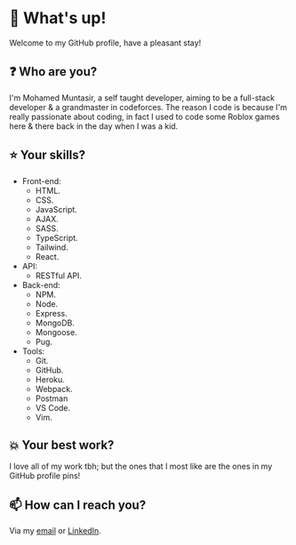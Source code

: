 # **👋 What's up!**

Welcome to my GitHub profile, have a pleasant stay!

## **❓ Who are you?**

I'm Mohamed Muntasir, a self taught developer, aiming to be a full-stack developer & a grandmaster in codeforces. The reason I code is because I'm really passionate about coding, in fact I used to code some Roblox games here & there back in the day when I was a kid.

## **⭐ Your skills?**

- Front-end:
  - HTML.
  - CSS.
  - JavaScript.
  - AJAX.
  - SASS.
  - TypeScript.
  - Tailwind.
  - React.
- API:
  - RESTful API.
- Back-end:
  - NPM.
  - Node.
  - Express.
  - MongoDB.
  - Mongoose.
  - Pug.
- Tools:
  - Git.
  - GitHub.
  - Heroku.
  - Webpack.
  - Postman
  - VS Code.
  - Vim.

## **💥 Your best work?**

I love all of my work tbh; but the ones that I most like are the ones in my GitHub profile pins!

## **📫 How can I reach you?**

Via my [email](mailto:devmoinhu@gmail.com) or [LinkedIn](https://www.linkedin.com/in/devmotheg/).

<!---
devmotheg/devmotheg is a ✨ special ✨ repository because its `README.md` (this file) appears on your GitHub profile.
You can click the Preview link to take a look at your changes.
--->
